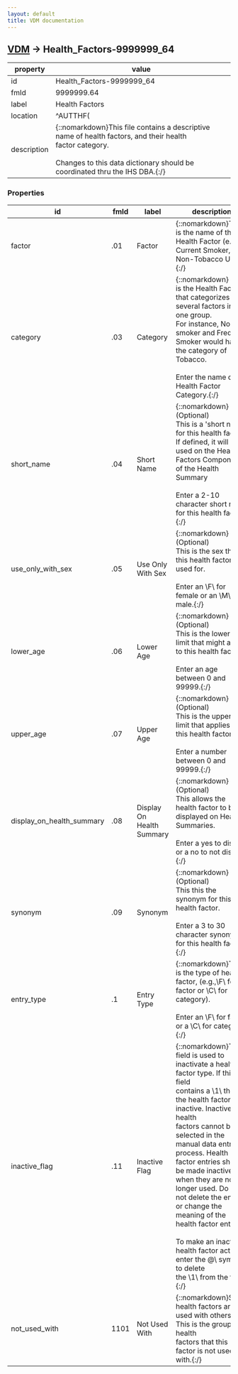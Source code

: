 ```yaml
---
layout: default
title: VDM documentation
---
```


## [VDM](TableOfContent.md) &#8594; Health_Factors-9999999_64 

 property | value 
--- | --- 
 id | Health_Factors-9999999_64
 fmId | 9999999.64
 label | Health Factors
 location | ^AUTTHF(
 description | {::nomarkdown}This file contains a descriptive name of health factors, and their health<br/>factor category.<br/> <br/>Changes to this data dictionary should be coordinated thru the IHS DBA.{:/}

### Properties

| id | fmId | label | description | datatype | location | attributes | range | 
| --- | --- | --- | --- | --- | --- | --- | --- | 
| factor | .01 | Factor | {::nomarkdown}This is the name of the Health Factor (e.g., Current Smoker, Non-Tobacco User){:/} | STRING |  | REQUIRED, INDEXED |  | 
| category | .03 | Category | {::nomarkdown} This is the Health Factor that categorizes several factors into one group.<br/>For instance, Non smoker and Frequent Smoker would have the category of<br/>Tobacco.<br/> <br/>Enter the name of the Health Factor Category.{:/} | POINTER |  | REQUIRED, INDEXED | [Health_Factors-9999999_64](Health_Factors-9999999_64.md) | 
| short_name | .04 | Short Name | {::nomarkdown}(Optional)<br/>This is a 'short name' for this health factor. If defined, it will be<br/>used on the Health Factors Component of the Health Summary<br/> <br/>Enter a 2-10 character short name for this health factor.{:/} | STRING |  |  |  | 
| use_only_with_sex | .05 | Use Only With Sex | {::nomarkdown}(Optional)<br/>This is the sex that this health factor is used for.<br/> <br/>Enter an \F\ for female or an \M\ for male.{:/} | ENUMERATION |  |  | {::nomarkdown}<dl><dt>M</dt><dd>MALE</dd><dt>F</dt><dd>FEMALE</dd></dl>{:/} | 
| lower_age | .06 | Lower Age | {::nomarkdown}(Optional)<br/>This is the lower age limit that might apply to this health factor.<br/> <br/>Enter an age between 0 and 99999.{:/} | NUMERIC |  |  |  | 
| upper_age | .07 | Upper Age | {::nomarkdown}(Optional)<br/>This is the upper age limit that applies to this health factor. <br/> <br/>Enter a number between 0 and 99999.{:/} | NUMERIC |  |  |  | 
| display_on_health_summary | .08 | Display On Health Summary | {::nomarkdown}(Optional)<br/>This allows the health factor to be displayed on Health Summaries.<br/> <br/>Enter a yes to display or a no to not display.{:/} | BOOLEAN |  | REQUIRED | {::nomarkdown}<dl><dt>N</dt><dd>false</dd><dt>Y</dt><dd>true</dd></dl>{:/} | 
| synonym | .09 | Synonym | {::nomarkdown}(Optional)<br/>This this the synonym for this health factor.<br/> <br/>Enter a 3 to 30 character synonym for this health factor.{:/} | STRING |  | INDEXED |  | 
| entry_type | .1 | Entry Type | {::nomarkdown}This is the type of health factor, (e.g.,\F\ for factor or \C\ for category).<br/> <br/>Enter an \F\ for factor or a \C\ for category.{:/} | ENUMERATION |  | REQUIRED, INDEXED | {::nomarkdown}<dl><dt>C</dt><dd>CATEGORY</dd><dt>F</dt><dd>FACTOR</dd></dl>{:/} | 
| inactive_flag | .11 | Inactive Flag | {::nomarkdown}This field is used to inactivate a health factor type. If this field<br/>contains a \1\ then the health factor is inactive.  Inactive health<br/>factors cannot be selected in the manual data entry process.  Health<br/>factor entries should be made inactive when they are no longer used.  Do<br/>not delete the entry or change the meaning of the health factor entry.<br/> <br/>To make an inactive health factor active, enter the \@\ symbol to delete<br/>the \1\ from the field.{:/} | ENUMERATION |  |  | {::nomarkdown}<dl><dt>1</dt><dd>INACTIVE</dd></dl>{:/} | 
| not_used_with | 1101 | Not Used With | {::nomarkdown}Some health factors are not used with others. This is the group of health<br/>factors that this factor is not used with.{:/} | [POINTER] |  |  | {id:Health_Factors-9999999_64} | {::nomarkdown} <br/><br/><p style="font-size: 11px">Generated on January 20th 2017, 4:59:48 am</p>{:/}